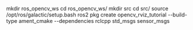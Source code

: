 mkdir ros_opencv_ws
cd ros_opencv_ws/
mkdir src
cd src/
source /opt/ros/galactic/setup.bash
ros2 pkg create opencv_rviz_tutorial --build-type ament_cmake --dependencies rclcpp std_msgs sensor_msgs



